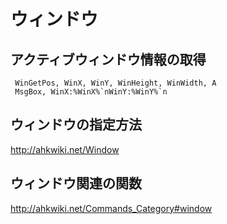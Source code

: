 ﻿# ウィンドウ

## アクティブウィンドウ情報の取得

```autohotkey
 WinGetPos, WinX, WinY, WinHeight, WinWidth, A
 MsgBox, WinX:%WinX%`nWinY:%WinY%`n
```

## ウィンドウの指定方法
http://ahkwiki.net/Window

## ウィンドウ関連の関数
http://ahkwiki.net/Commands_Category#window
